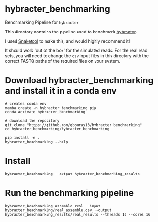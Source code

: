 # hybracter_benchmarking
Benchmarking Pipeline for `hybracter`

This directory contains the pipeline used to benchmark [hybracter](https://github.com/gbouras13/hybracter).

I used [Snaketool](https://github.com/beardymcjohnface/Snaketool) to make this, and would highly recommend it!

It should work 'out of the box' for the simulated reads. For the real read sets, you will need to change the `csv` input files in this directory with the correct FASTQ paths of the required files on your system. 


# Download hybracter_benchmarking and install it in a conda env

```
# creates conda env
mamba create -n hybracter_benchmarking pip
conda activate hybracter_benchmarking

# download the repository
git clone "https://github.com/gbouras13/hybracter_benchmarking"
cd hybracter_benchmarking/hybracter_benchmarking

pip install -e .
hybracter_benchmarking --help
```

# Install

```
hybracter_benchmarking --output hybracter_benchmarking_results
```

# Run the benchmarking pipeline 

```
hybracter_benchmarking assemble-real --input hybracter_benchmarking/real_assemble.csv --output  hybracter_benchmarking_results/real_results --threads 16 --cores 16
```
